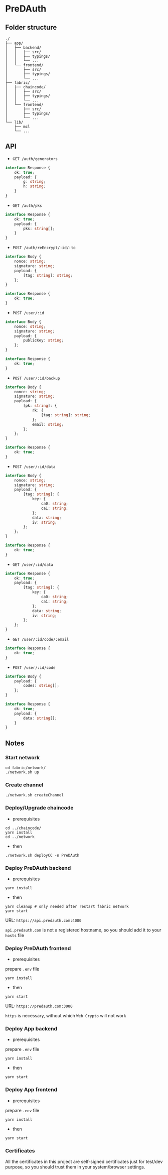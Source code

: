 # PreDAuth

## Folder structure

```
./
├── app/
│   ├── backend/
│   │   ├── src/
│   │   ├── typings/
│   │   └── ...
│   └── frontend/
│       ├── src/
│       ├── typings/
│       └── ...
├── fabric/
│   ├── chaincode/
│   │   ├── src/
│   │   ├── typings/
│   │   └── ...
│   └── frontend/
│       ├── src/
│       ├── typings/
│       └── ...
└── lib/
    ├── mcl
    └── ...

```

## API

* `GET /auth/generators`
```typescript
interface Response {
    ok: true;
    payload: {
        g: string;
        h: string;
    }
}
```

* `GET /auth/pks`
```typescript
interface Response {
    ok: true;
    payload: {
        pks: string[];
    }
}
```

* `POST /auth/reEncrypt/:id/:to`
```typescript
interface Body {
    nonce: string;
    signature: string;
    payload: {
        [tag: string]: string;
    };
}
```
```typescript
interface Response {
    ok: true;
}
```

* `POST /user/:id`
```typescript
interface Body {
    nonce: string;
    signature: string;
    payload: {
        publicKey: string;
    };
}
```
```typescript
interface Response {
    ok: true;
}
```

* `POST /user/:id/backup`
```typescript
interface Body {
    nonce: string;
    signature: string;
    payload: {
        [pk: string]: {
            rk: {
                [tag: string]: string;
            };
            email: string;
        };
    };
}
```
```typescript
interface Response {
    ok: true;
}
```

* `POST /user/:id/data`
```typescript
interface Body {
    nonce: string;
    signature: string;
    payload: {
        [tag: string]: {
            key: {
                ca0: string;
                ca1: string;
            };
            data: string;
            iv: string;
        };
    };
}
```
```typescript
interface Response {
    ok: true;
}
```

* `GET /user/:id/data`
```typescript
interface Response {
    ok: true;
    payload: {
        [tag: string]: {
            key: {
                ca0: string;
                ca1: string;
            };
            data: string;
            iv: string;
        };
    };
}
```

* `GET /user/:id/code/:email`
```typescript
interface Response {
    ok: true;
}
```

* `POST /user/:id/code`
```typescript
interface Body {
    payload: {
        codes: string[];
    };
}
```
```typescript
interface Response {
    ok: true;
    payload: {
        data: string[];    
    }
}
```

## Notes

### Start network

```shell script
cd fabric/network/
./network.sh up
```

### Create channel

```shell script
./network.sh createChannel
```

### Deploy/Upgrade chaincode

* prerequisites

```shell script
cd ../chaincode/
yarn install
cd ../network
```

* then

```shell script
./network.sh deployCC -n PreDAuth
```

### Deploy PreDAuth backend

* prerequisites

```shell script
yarn install
```

* then

```shell script
yarn cleanup # only needed after restart fabric network
yarn start
```

URL: `https://api.predauth.com:4000`

`api.predauth.com` is not a registered hostname, so you should add it to your `hosts` file

### Deploy PreDAuth frontend

* prerequisites

prepare `.env` file

```shell script
yarn install
```

* then
```shell script
yarn start
```

URL: `https://predauth.com:3000`

`https` is necessary, without which `Web Crypto` will not work

### Deploy App backend

* prerequisites

prepare `.env` file

```shell script
yarn install
```

* then

```shell script
yarn start
```

### Deploy App frontend

* prerequisites

prepare `.env` file

```shell script
yarn install
```

* then

```shell script
yarn start
```

### Certificates

All the certificates in this project are self-signed certificates just for test/dev purpose, so you should trust them in your system/browser settings.
